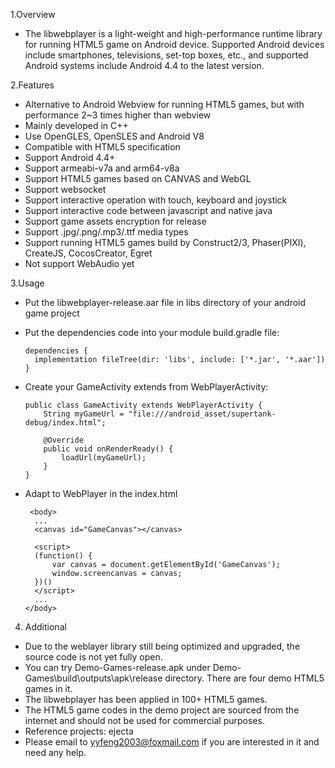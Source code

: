 1.Overview
- The libwebplayer is a light-weight and high-performance runtime library for running HTML5 game on Android device. 
Supported Android devices include smartphones, televisions, set-top boxes, etc., and supported Android systems include Android 4.4 to the latest version.

2.Features
- Alternative to Android Webview for running HTML5 games, but with performance 2~3 times higher than webview
- Mainly developed in C++
- Use OpenGLES, OpenSLES and Android V8
- Compatible with HTML5 specification
- Support Android 4.4+
- Support armeabi-v7a and arm64-v8a
- Support HTML5 games based on CANVAS and WebGL
- Support websocket
- Support interactive operation with touch, keyboard and joystick
- Support interactive code between javascript and native java
- Support game assets encryption for release
- Support .jpg/.png/.mp3/.ttf media types
- Support running HTML5 games build by Construct2/3, Phaser(PIXI), CreateJS, CocosCreator, Egret
- Not support WebAudio yet

3.Usage
- Put the libwebplayer-release.aar file in libs directory of your android game project
  
- Put the dependencies code into your module build.gradle file:
  <br/>
  ```
  dependencies {
    implementation fileTree(dir: 'libs', include: ['*.jar', '*.aar'])
  }
  ```
  
- Create your GameActivity extends from WebPlayerActivity:
  <br/>
  ```
  public class GameActivity extends WebPlayerActivity {
      String myGameUrl = "file:///android_asset/supertank-debug/index.html";
	  
      @Override
      public void onRenderReady() {
          loadUrl(myGameUrl);
      }
  }
  ```
  
- Adapt to WebPlayer in the index.html
  ```
   <body>
    ...
    <canvas id="GameCanvas"></canvas>
    
    <script>
    (function() {
        var canvas = document.getElementById('GameCanvas');
        window.screencanvas = canvas;
    })()
    </script>
    ...
  </body>
  ```
  
4. Additional
- Due to the weblayer library still being optimized and upgraded, the source code is not yet fully open.
- You can try Demo-Games-release.apk under Demo-Games\build\outputs\apk\release directory. There are four demo HTML5 games in it.
- The libwebplayer has been applied in 100+ HTML5 games.
- The HTML5 game codes in the demo project are sourced from the internet and should not be used for commercial purposes.
- Reference projects: ejecta
- Please email to yyfeng2003@foxmail.com if you are interested in it and need any help.
  

